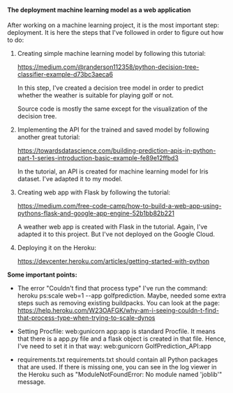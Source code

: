 #### The deployment machine learning model as a web application

After working on a machine learning project, it is the most important step: deployment.
It is here the steps that I've followed in order to figure out how to do:

1. Creating simple machine learning model by following this tutorial: 

    https://medium.com/@randerson112358/python-decision-tree-classifier-example-d73bc3aeca6

    In this step, I've created a decision tree model in order to predict whether the weather is suitable for playing golf or not.

    Source code is mostly the same except for the visualization of the decision tree.

2. Implementing the API for the trained and saved model by following another great tutorial:

    https://towardsdatascience.com/building-prediction-apis-in-python-part-1-series-introduction-basic-example-fe89e12ffbd3

    In the tutorial, an API is created for machine learning model for Iris dataset. I've adapted it to my model.

3. Creating web app with Flask by following the tutorial:

    https://medium.com/free-code-camp/how-to-build-a-web-app-using-pythons-flask-and-google-app-engine-52b1bb82b221

    A weather web app is created with Flask in the tutorial. Again, I've adapted it to this project. But I've not deployed on the Google Cloud.

4. Deploying it on the Heroku:

    https://devcenter.heroku.com/articles/getting-started-with-python

**Some important points:**

* The error "Couldn't find that process type"
I've run the command: heroku ps:scale web=1 --app golfprediction. Maybe, needed some extra steps such as removing existing buildpacks.
You can look at the page: https://help.heroku.com/W23OAFGK/why-am-i-seeing-couldn-t-find-that-process-type-when-trying-to-scale-dynos

* Setting Procfile:
web:gunicorn app:app is standard Procfile. It means that there is a app.py file and a flask object is created in that file. 
Hence, I've need to set it in that way: web:gunicorn GolfPrediction_API:app

* requirements.txt
requirements.txt should contain all Python packages that are used. 
If there is missing one, you can see in the log viewer in the Heroku such as "ModuleNotFoundError: No module named 'joblib'" message.
